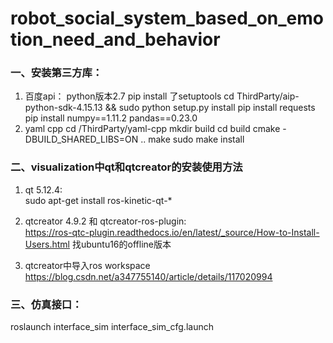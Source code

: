 #  robot_social_system_based_on_emotion_need_and_behavior

### 一、安装第三方库：
1.  百度api：
    python版本2.7
    pip install 了setuptools
    cd ThirdParty/aip-python-sdk-4.15.13  &&  sudo python setup.py install
    pip install requests
    pip install numpy==1.11.2 pandas==0.23.0
2.  yaml cpp
    cd /ThirdParty/yaml-cpp
    mkdir build
    cd build
    cmake -DBUILD_SHARED_LIBS=ON ..
    make
    sudo make install



### 二、visualization中qt和qtcreator的安装使用方法
1. qt 5.12.4:  
	sudo apt-get install ros-kinetic-qt-*
2. qtcreator 4.9.2  和 qtcreator-ros-plugin:  
	https://ros-qtc-plugin.readthedocs.io/en/latest/_source/How-to-Install-Users.html  找ubuntu16的offline版本  

3. qtcreator中导入ros workspace
	https://blog.csdn.net/a347755140/article/details/117020994



### 三、仿真接口：
roslaunch interface_sim interface_sim_cfg.launch



#### 


